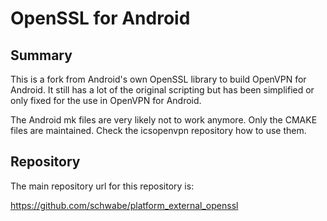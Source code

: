 # OpenSSL for Android #

## Summary ##

This is a fork from Android's own OpenSSL library to build OpenVPN for Android.
It still has a lot of the original scripting but has been simplified or only
fixed for the use in OpenVPN for Android.

The Android mk files are very likely not to work anymore. Only the CMAKE files 
are maintained. Check the icsopenvpn repository how to use them.

## Repository ##

The main repository url for this repository is:

https://github.com/schwabe/platform_external_openssl
